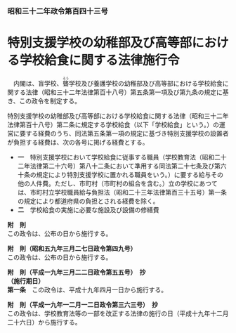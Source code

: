 ### 昭和三十二年政令第百四十三号  
# 特別支援学校の幼稚部及び高等部における学校給食に関する法律施行令  
　内閣は、盲学校、<ruby>聾<rt>ろう</rt></ruby>学校及び養護学校の幼稚部及び高等部における学校給食に関する法律（昭和三十二年法律第百十八号）第五条第一項及び第九条の規定に基き、この政令を制定する。  
  
特別支援学校の幼稚部及び高等部における学校給食に関する法律（昭和三十二年法律第百十八号）第二条に規定する学校給食（以下「学校給食」という。）の運営に要する経費のうち、同法第五条第一項の規定に基づき特別支援学校の設置者が負担する経費は、次の各号に掲げる経費とする。  
* **一**　特別支援学校において学校給食に従事する職員（学校教育法（昭和二十二年法律第二十六号）第八十二条において準用する同法第二十七条及び第六十条の規定により特別支援学校に置かれる職員をいう。）に要する給与その他の人件費。ただし、市町村（市町村の組合を含む。）立の学校にあつては、市町村立学校職員給与負担法（昭和二十三年法律第百三十五号）第一条の規定により都道府県の負担とされる経費を除く。  
* **二**　学校給食の実施に必要な施設及び設備の修繕費  
  
**附　則**  
この政令は、公布の日から施行する。  
  
**附　則（昭和五九年三月二七日政令第四九号）**  
この政令は、公布の日から施行する。  
  
**附　則（平成一九年三月二二日政令第五五号）　抄**  
**（施行期日）**  
**第一条**　この政令は、平成十九年四月一日から施行する。  
  
**附　則（平成一九年一二月一二日政令第三六三号）　抄**  
この政令は、学校教育法等の一部を改正する法律の施行の日（平成十九年十二月二十六日）から施行する。  
  

